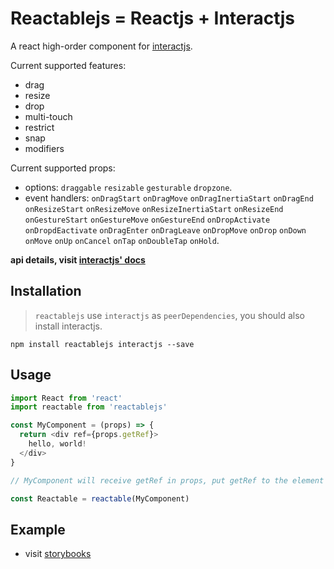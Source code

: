# Reactablejs = Reactjs + Interactjs

A react high-order component for [interactjs](https://github.com/taye/interact.js).

Current supported features:
  - drag
  - resize
  - drop
  - multi-touch
  - restrict
  - snap
  - modifiers

Current supported props:
  - options: `draggable` `resizable` `gesturable` `dropzone`.
  - event handlers: `onDragStart` `onDragMove` `onDragInertiaStart` `onDragEnd` `onResizeStart` `onResizeMove` `onResizeInertiaStart` `onResizeEnd` `onGestureStart` `onGestureMove` `onGestureEnd` `onDropActivate` `onDropdEactivate` `onDragEnter` `onDragLeave` `onDropMove` `onDrop` `onDown` `onMove` `onUp` `onCancel` `onTap` `onDoubleTap` `onHold`.


**api details, visit [interactjs' docs](http://interactjs.io/docs/)**

## Installation
> `reactablejs` use `interactjs` as `peerDependencies`, you should also install interactjs.
```
npm install reactablejs interactjs --save
```

## Usage
```js
import React from 'react'
import reactable from 'reactablejs'

const MyComponent = (props) => {
  return <div ref={props.getRef}>
    hello, world!
  </div>
}

// MyComponent will receive getRef in props, put getRef to the element you want interact, then you can use all options and event handlers on Reactable

const Reactable = reactable(MyComponent) 

```
## Example
- visit [storybooks](https://beizhedenglong.github.io/reactablejs/)
